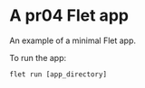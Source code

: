 # A pr04 Flet app

An example of a minimal Flet app.

To run the app:

```
flet run [app_directory]
```